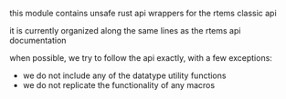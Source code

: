 this module contains unsafe rust api wrappers for the rtems classic api

it is currently organized along the same lines as the rtems api documentation

when possible, we try to follow the api exactly, with a few exceptions:
- we do not include any of the datatype utility functions
- we do not replicate the functionality of any macros

